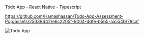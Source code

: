 Todo App - React Native - Typescript

https://github.com/Hamashassan/Todo-App-Assessment-Pop/assets/25038442/e6c2205f-9004-4dfe-b5b5-aa554b178caf

![Todo App](https://github.com/Hamashassan/Todo-App-Assessment-Pop/assets/25038442/e6c2205f-9004-4dfe-b5b5-aa554b178caf)
